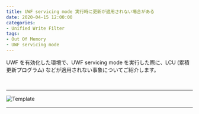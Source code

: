 ```yaml
---
title: UWF servicing mode 実行時に更新が適用されない場合がある
date: 2020-04-15 12:00:00
categories:
- Unified Write Filter
tags:
- Out Of Memory
- UWF servicing mode
---
```

UWF を有効化した環境で、UWF servicing mode を実行した際に、LCU (累積更新プログラム) などが適用されない事象についてご紹介します。
<!-- more -->
<br>

***



![Template](https://jpiotblog.github.io/images/template.png "ファイルの説明")
***
